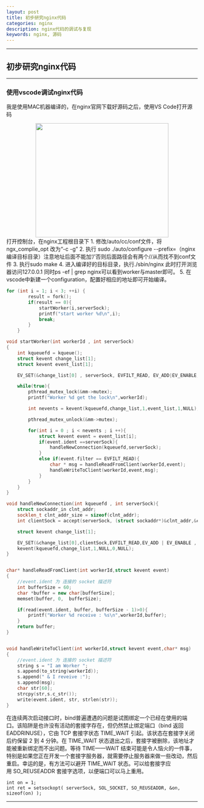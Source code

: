 ```yaml
---
layout: post
title: 初步研究nginx代码
categories: nginx
description: nginx代码的调试与复现
keywords: nginx, 源码
---
```


---
## 初步研究nginx代码

---

### 使用vscode调试nginx代码
我是使用MAC机器编译的，在nginx官网下载好源码之后，使用VS Code打开源码
<div align="center"><img width="350px" height="300px" src="https://seanlxh.github.io/images/posts/nginx/vscode.jpg"/></div>
打开控制台，在nginx工程根目录下
1. 修改/auto/cc/conf文件，将ngx_complie_opt 改为“-c -g”
2. 执行 sudo ./auto/configure --prefix=（nginx编译目标目录）注意地址后面不能加‘/’否则后面路径会有两个//从而找不到conf文件
3. 执行sudo make
4. 进入编译好的目标目录，执行./sbin/nginx 此时打开浏览器访问127.0.0.1 同时ps -ef | grep nginx可以看到worker与master即可。
5. 在vscode中新建一个configuration，配置好相应的地址即可开始编译。
 
```C++
for (int i = 1; i < 3; ++i) {
        result = fork();
        if(result == 0){
            startWorker(i,serverSock);
            printf("start worker %d\n",i);
            break;
        }
    }

void startWorker(int workerId , int serverSock)
{
    int kqueuefd = kqueue();
    struct kevent change_list[1];
    struct kevent event_list[1];

    EV_SET(&change_list[0] , serverSock, EVFILT_READ, EV_ADD|EV_ENABLE,0,0,0);

    while(true){
        pthread_mutex_lock(&mm->mutex);
        printf("Worker %d get the lock\n",workerId);

        int nevents = kevent(kqueuefd,change_list,1,event_list,1,NULL);

        pthread_mutex_unlock(&mm->mutex);

        for(int i = 0 ; i < nevents ; i ++){
            struct kevent event = event_list[i];
            if(event.ident ==serverSock){
                handleNewConnection(kqueuefd,serverSock);
            }
            else if(event.filter == EVFILT_READ){
                char * msg = handleReadFromClient(workerId,event);
                handleWriteToClient(workerId,event,msg);
            }
        }
    }
}

void handleNewConnection(int kqueuefd , int serverSock){
    struct sockaddr_in clnt_addr;
    socklen_t clnt_addr_size = sizeof(clnt_addr);
    int clientSock = accept(serverSock, (struct sockaddr*)&clnt_addr,&clnt_addr_size);

    struct kevent change_list[1];

    EV_SET(&change_list[0],clientSock,EVFILT_READ,EV_ADD | EV_ENABLE , 0 , 0 , 0);
    kevent(kqueuefd,change_list,1,NULL,0,NULL);
}


char* handleReadFromClient(int workerId,struct kevent event)
{
    //event.ident 为 连接的 socket 描述符
    int bufferSize = 60;
    char *buffer = new char[bufferSize];
    memset(buffer, 0,  bufferSize);

    if(read(event.ident, buffer, bufferSize - 1)>0){
        printf("Worker %d receive : %s\n",workerId,buffer);
    }
    return buffer;
}


void handleWriteToClient(int workerId,struct kevent event,char* msg)
{
    //event.ident 为 连接的 socket 描述符
    string s = "I am Worker ";
    s.append(to_string(workerId));
    s.append(" & I reveive :");
    s.append(msg);
    char str[60];
    strcpy(str,s.c_str());
    write(event.ident, str, strlen(str));
}
```
在连续两次启动接口时，bind普遍遭遇的问题是试图绑定一个已经在使用的端口。该陷阱是也许没有活动的套接字存在，但仍然禁止绑定端口（bind 返回EADDRINUSE），它由 TCP 套接字状态 TIME_WAIT 引起。该状态在套接字关闭后约保留 2 到 4 分钟。在 TIME_WAIT 状态退出之后，套接字被删除，该地址才能被重新绑定而不出问题。等待 TIME——WAIT 结束可能是令人恼火的一件事，特别是如果您正在开发一个套接字服务器，就需要停止服务器来做一些改动，然后重启。幸运的是，有方法可以避开 TIME_WAIT 状态。可以给套接字应用 SO_REUSEADDR 套接字选项，以便端口可以马上重用。
```
int on = 1;
int ret = setsockopt( serverSock, SOL_SOCKET, SO_REUSEADDR, &on, sizeof(on) );
```
---

